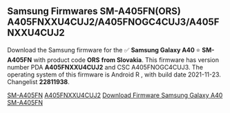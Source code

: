 <h2>Samsung Firmwares SM-A405FN(ORS) A405FNXXU4CUJ2/A405FNOGC4CUJ3/A405FNXXU4CUJ2</h2>
Download the Samsung firmware for the ✅ <strong>Samsung Galaxy A40 </strong> ⭐ <strong>SM-A405FN</strong> with product code <strong>ORS</strong> <strong> from Slovakia</strong>. This firmware has version number PDA <strong>A405FNXXU4CUJ2</strong> and CSC A405FNOGC4CUJ3. The operating system of this firmware is Android R , with build date 2021-11-23. Changelist <strong>22811938</strong>.


[SM-A405FN](https://samfirm.shop/samsung/model/SM-A405FN)
[A405FNXXU4CUJ2](https://samfirm.shop/samsung/pda/A405FNXXU4CUJ2)
[Download Firmware Samsung Galaxy A40 SM-A405FN](https://samfirm.shop/samsung/firmware/477662)
